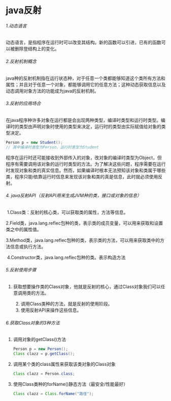 # java反射

###### 1.动态语言

​	动态语言，是指程序在运行时可以改变其结构。新的函数可以引进，已有的函数可以被删除登结构上的变化。

###### 2.反射机制概念

​	java种的反射机制指在运行状态种，对于任意一个类都能够知道这个类所有方法和属性；并且对于任意一个对象，都能够调用它的任意方法；这种动态获取信息以及动态调用对象方法的功能成为java的反射机制。

###### 3.反射的应用场合

​	在java程序种许多对象在运行都是会出现两种类型，编译时类型和运行时类型。编译时的类型由声明对象时使用的类型来决定，运行时的类型由实际赋值给对象的类型决定。

```java
Person p = new Student();
// 其中编译时类型为Person，运行时类型为Student
```

程序在运行时还可能接收到外部传入的对象，改对象的编译时类型为Object，但程序有需要调用该对象的运行时类型的方法。为了解决这些问题，程序需要在运行时发现对象和类的真实信息。然而，如果编译时根本无法预知该对象和类属于哪些类，程序只能i依靠运行时信息来发现该对象和类的真是信息，此时就必须使用反射。

###### 4. java反射API（反射API用来生成JVM种的类，接口或对象的信息）

​	1.Class类：反射的核心类，可以获取类的属性，方法等信息。

​	2.Field类，java.lang.reflec包种的类，表示类的成员变量，可以用来获取和设置类之中的属性值。

​	3.Method类，java.lang.reflec包种的类，表示类的方法，可以用来获取类中的方法信息或执行方法。

​	4.Constructor类，java.lang.reflec包种的类。表示构造方法

###### 5.反射使用步骤

1. 获取想要操作类的Class对象，他就是反射的核心，通过Class对象我们可以任意调用类的方法。

 	2. 调用Class类种的方法，就是反射的使用阶段。
 	3. 使用反射API来操作这些信息。

###### 6.获取Class对象的3种方法

 1. 调用对象的getClass()方法

    ```java
    Person p = new Person();
    Class clazz = p.getClass();
    ```

 2. 调用某个类的class属性来获取该类对象的Class对象

    ```java
    Class clazz = Person.class;
    ```

    

 3. 使用Class类种的forName()静态方法（最安全/性能最好）

    ```java
    Class clazz = Class.forName("路径");
    ```

    
